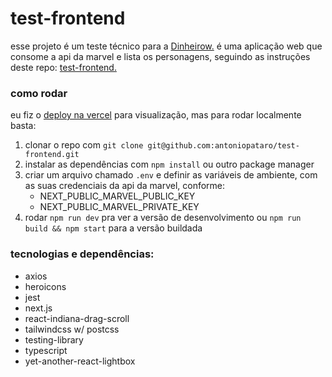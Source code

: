 # test-frontend

esse projeto é um teste técnico para a [Dinheirow.](https://dinheirow.com.br/) é uma aplicação web que consome a api da marvel e lista os personagens, seguindo as instruções deste repo: [test-frontend.](https://github.com/Davispc10/test-frontend)

### como rodar

eu fiz o [deploy na vercel](https://test-frontend-deploy.vercel.app/) para visualização, mas para rodar localmente basta:

1. clonar o repo com `git clone git@github.com:antoniopataro/test-frontend.git`
2. instalar as dependências com `npm install` ou outro package manager
3. criar um arquivo chamado `.env` e definir as variáveis de ambiente, com as suas credenciais da api da marvel, conforme:
   - NEXT_PUBLIC_MARVEL_PUBLIC_KEY
   - NEXT_PUBLIC_MARVEL_PRIVATE_KEY
4. rodar `npm run dev` pra ver a versão de desenvolvimento ou `npm run build && npm start` para a versão buildada

### tecnologias e dependências:

- axios
- heroicons
- jest
- next.js
- react-indiana-drag-scroll
- tailwindcss w/ postcss
- testing-library
- typescript
- yet-another-react-lightbox
